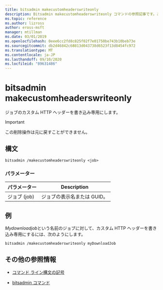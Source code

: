 ```yaml
---
title: bitsadmin makecustomheaderswriteonly
description: Bitsadmin makecustomheaderswriteonly コマンドの参照記事です。これにより、ジョブのカスタム HTTP ヘッダーが書き込み専用になります。
ms.topic: reference
ms.author: lizross
author: eross-msft
manager: mtillman
ms.date: 03/01/2019
ms.openlocfilehash: 0eee6cc2fd8c825f02f7e01750be743b10beb73e
ms.sourcegitcommit: db2d46842c68813d043738d6523f13d8454fc972
ms.translationtype: MT
ms.contentlocale: ja-JP
ms.lasthandoff: 09/10/2020
ms.locfileid: "89631486"
---
```

# <a name="bitsadmin-makecustomheaderswriteonly"></a>bitsadmin makecustomheaderswriteonly

ジョブのカスタム HTTP ヘッダーを書き込み専用にします。

> [!IMPORTANT]
> この削除操作は元に戻すことができません。

## <a name="syntax"></a>構文

```
bitsadmin /makecustomheaderswriteonly <job>
```

### <a name="parameters"></a>パラメーター

| パラメーター | Description |
| -------------- | -------------- |
| ジョブ (job) | ジョブの表示名または GUID。 |

## <a name="examples"></a>例

*Mydownloadjob*という名前のジョブに対して、カスタム HTTP ヘッダーを書き込み専用にするには、次のようにします。

```
bitsadmin /makecustomheaderswriteonly myDownloadJob
```

## <a name="additional-references"></a>その他の参照情報

- [コマンド ライン構文の記号](command-line-syntax-key.md)

- [bitsadmin コマンド](bitsadmin.md)
